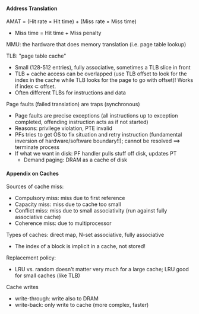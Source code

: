 #### Address Translation

AMAT = (Hit rate $\times$ Hit time) $+$ (Miss rate $\times$ Miss time)

- Miss time = Hit time $+$ Miss penalty

MMU: the hardware that does memory translation (i.e. page table lookup)

TLB: "page table cache"

- Small (128-512 entries), fully associative, sometimes a TLB slice in front
- TLB + cache access can be overlapped (use TLB offset to look for the index in the cache while TLB looks for the page to go with offset)! Works if index $\subset$ offset.
- Often different TLBs for instructions and data

Page faults (failed translation) are traps (synchronous)

- Page faults are precise exceptions (all instructions up to exception completed, offending instruction acts as if not started)
- Reasons: privilege violation, PTE invalid
- PFs tries to get OS to fix situation and retry instruction (fundamental inversion of hardware/software boundary!!); cannot be resolved $\implies$ terminate process
- If what we want in disk: PF handler pulls stuff off disk, updates PT
  - Demand paging: DRAM as a cache of disk

#### Appendix on Caches

Sources of cache miss:

- Compulsory miss: miss due to first reference
- Capacity miss: miss due to cache too small
- Conflict miss: miss due to small associativity (run against fully associative cache)
- Coherence miss: due to multiprocessor

Types of caches: direct map, N-set associative, fully associative

- The index of a block is implicit in a cache, not stored!

Replacement policy:

- LRU vs. random doesn't matter very much for a large cache; LRU good for small caches (like TLB)

Cache writes

- write-through: write also to DRAM
- write-back: only write to cache (more complex, faster)
